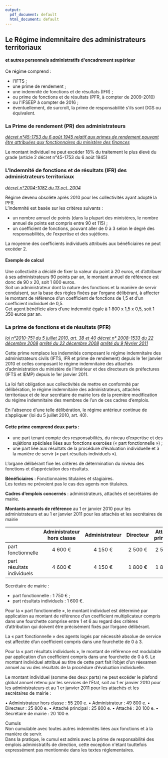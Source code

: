 ```yaml
---
output:
  pdf_document: default
  html_document: default
---
```

## Le Régime indemnitaire des administrateurs territoriaux
#### et autres personnels administratifs d'encadrement supérieur    

Ce régime comprend :
- l'IFTS ;  
- une prime de rendement ;  
- une indemnité de fonctions et de résultats (IFR) ;  
- ou prime de fonctions et de résultats (PFR, à compter de 2009-2010)  
- ou l'IFSEEP à compter de 2016 ;  
- éventuellement, de surcroît, la prime de responsabilité s'ils sont DGS ou équivalent.     
 
### La Prime de rendement (PR) des administrateurs 

[*décret n°45-1753 du 6 août 1945 relatif aux primes de rendement pouvant être attribuées aux fonctionnaires du  ministère  des finances*](../Textes/45-1753.pdf)     

Le montant individuel ne peut excéder 18% du traitement le plus élevé du grade (article 2 décret n°45-1753 du 6 août 1945)
 
### L’Indemnité de fonctions et de résultats (IFR) des administrateurs territoriaux 

[*décret n°2004-1082 du 13 oct. 2004*](../Textes/2004-1082.pdf)   

Régime devenu obsolète après 2010 pour les collectivités ayant adopté la PFR.   
L’indemnité est basée sur les critères suivants :
- un nombre  annuel  de  points  (dans  la  plupart  des  ministères,  le  nombre  annuel  de  points  est  compris entre 90 et 115) ;    
- un  coefficient  de  fonctions,  pouvant  aller  de  0  à  3  selon  le  degré  des  responsabilités,  de l’expertise  et  des sujétions.   

La moyenne des coefficients individuels attribués aux bénéficiaires ne peut excéder 2.   

#### Exemple de calcul

Une collectivité a décidé de fixer la valeur du point à 20 euros, et d’attribuer à ses administrateurs 90 points par an, le montant annuel de référence est donc de 90 x 20, soit 1 800 euros.    
Soit un administrateur dont la nature des fonctions et la manière de servir conduisent, sur  la  base  des  règles  fixées  par  l’organe  délibérant,  à  affecter  le  montant  de  référence  d’un  coefficient  de fonctions de 1,5 et d’un coefficient individuel de 0,5.      
Cet agent bénéficie alors d’une indemnité égale à 1 800 x 1,5 x 0,5, soit 1 350 euros par an.   

### La prime de fonctions et de résultats (PFR)

[*loi n°2010-751 du 5 juillet 2010, art. 38 et 40*](../Textes/2010-751.pdf)
[*décret n° 2008-1533 du 22 décembre 2008*](../Textes/2008-1533.pdf)
[*arrêté du 22 décembre 2008*](../Textes/2009-1009.pdf)
[*arrêté du 9 février 2011*](../Textes/2011-0209.pdf)

Cette prime remplace les indemnités composant le régime indemnitaire des administrateurs civils (IFTS, IFR et prime de rendement) depuis le 1er janvier 2010 et celles composant le régime indemnitaire des attachés d’administration du ministère de l’Intérieur et des directeurs de préfectures (IFTS et IEMP) depuis le 1er janvier 2011.    

La loi fait obligation aux collectivités de mettre en conformité par délibération, le régime indemnitaire des administrateurs, attachés territoriaux et de leur secrétaire de mairie lors de la première modification du régime indemnitaire des membres de l’un de ces cadres d’emplois.   

En l'absence d'une telle délibération, le régime antérieur continue de s’appliquer (loi du 5 juillet 2010, art. 40).    

#### Cette prime comprend deux parts :    
* une part tenant compte des responsabilités, du niveau d’expertise et des sujétions spéciales liées aux fonctions exercées (« part fonctionnelle ») ;     
* une part liée aux résultats de la procédure d’évaluation individuelle et à la manière de servir (« part résultats individuels »).      

L’organe délibérant fixe les critères de détermination du niveau des fonctions et d’appréciation des résultats.    

**Bénéficiaires** : Fonctionnaires titulaires et stagiaires.   
Les textes ne prévoient pas le cas des agents non titulaires.     

**Cadres d’emplois concernés** : administrateurs, attachés et secrétaires de mairie.      

**Montants annuels de référence** au 1 er janvier 2010 pour les administrateurs et au 1 er janvier 2011 pour les attachés et les secrétaires de mairie

|                     |   Administrateur hors classe | Administrateur  |Directeur | Attaché principal | Attaché |
|---------------------|:----------------------------:|:---------------:|:--------:|:-----------------:|:-------:|
|part fonctionnelle   |  4 600 €                     |  4 150 €        | 2 500 €  |  2 500 €          | 1 750 € |
|part résultats individuels | 4 600 €                |  4 150 €        | 1 800 €  |  1 800 €          | 1 600 € | 


Secrétaire de mairie :
- part fonctionnelle : 1 750 € ;
- part résultats individuels : 1 600 €.

Pour la « part fonctionnelle », le montant individuel est déterminé par application au montant de référence d’un coefficient multiplicateur compris
dans une fourchette comprise entre 1 et 6 au regard des critères d’attribution qui doivent être précisément fixés par l’organe délibérant.   

La « part fonctionnelle » des agents logés par nécessité absolue de service est affectée d’un coefficient compris dans une fourchette de 0 à 3.    

Pour la « part résultats individuels », le montant de référence est modulable par application d’un coefficient compris dans une fourchette de 0 à 6.
Le montant individuel attribué au titre de cette part fait l’objet d’un réexamen annuel au vu des résultats de la procédure d’évaluation individuelle.

Le montant individuel (somme des deux parts) ne peut excéder le plafond global annuel retenu par les services de l’État, soit au 1 er janvier 2010 pour les administrateurs et au 1 er janvier 2011 pour les attachés et les secrétaires de mairie :

• Administrateur hors classe : 55 200 e.
• Administrateur : 49 800 e.
• Directeur : 25 800 e.
• Attaché principal : 25 800 e.
• Attaché : 20 100 e.
• Secrétaire de mairie : 20 100 e.

Cumuls  
Non cumulable avec toutes autres indemnités liées aux fonctions et à la manière de servir.    
Dans la pratique, le cumul est admis avec la prime de responsabilité des emplois administratifs de direction, cette exception n'étant touttefois expressément pas mentionnée dans les textes réglementaires.    


